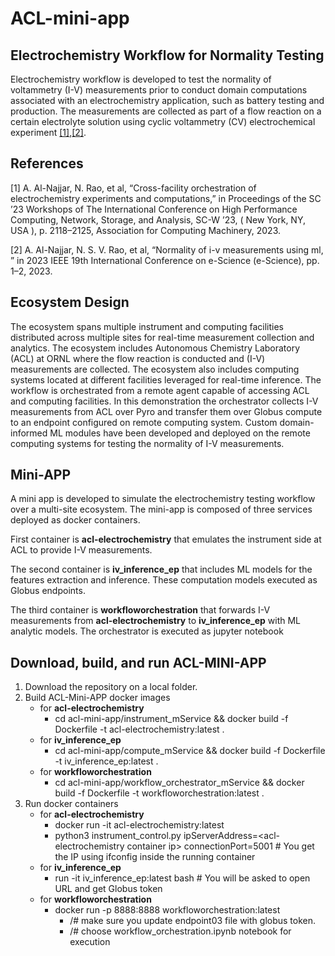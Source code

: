 # ACL-mini-app

## Electrochemistry Workflow for Normality Testing 
Electrochemistry workflow is developed to test the normality of voltammetry (I-V)
measurements prior to conduct domain computations associated with an electrochemistry
application, such as battery testing and production.
The measurements are collected as part of a flow reaction on a certain electrolyte
solution using cyclic voltammetry (CV) electrochemical experiment [[1]](#1),[[2]](#2).

## References
<a id="1">[1]</a> 
A. Al-Najjar, N. Rao, et al, “Cross-facility orchestration of electrochemistry
experiments and computations,” in Proceedings of the SC ’23 Workshops of The
International Conference on High Performance Computing, Network, Storage,
and Analysis, SC-W ’23, ( New York, NY, USA ), p. 2118–2125,
Association for Computing Machinery, 2023.

<a id="2">[2]</a>
A. Al-Najjar, N. S. V. Rao, et al, “Normality of i-v measurements using ml,
” in 2023 IEEE 19th International Conference on e-Science (e-Science),
pp. 1–2, 2023.



## Ecosystem Design
The ecosystem spans multiple instrument and computing facilities distributed across multiple sites for real-time measurement collection and analytics.
The ecosystem includes Autonomous Chemistry Laboratory (ACL) at ORNL
where the flow reaction is conducted and (I-V) measurements are collected.
The ecosystem also includes computing systems located at different facilities leveraged for real-time inference.
The workflow is orchestrated from a remote agent capable of accessing ACL and computing facilities. 
In this demonstration the orchestrator collects I-V measurements from ACL over Pyro 
and transfer them over Globus compute to an endpoint configured on remote computing system. 
Custom domain-informed ML modules have been developed and deployed on the remote computing
systems for testing the normality of I-V measurements.

## Mini-APP

 A mini app is developed to simulate the electrochemistry testing workflow over a multi-site ecosystem.
 The mini-app is composed of three services deployed as docker containers. 
 
First container is __acl-electrochemistry__ that emulates the instrument side at ACL 
 to provide I-V measurements.

The second container is __iv_inference_ep__ that includes ML models for the features extraction and inference. These computation models executed as Globus endpoints. 

The third container is __workfloworchestration__ that forwards I-V measurements from __acl-electrochemistry__ to __iv_inference_ep__ with ML analytic models. The orchestrator is executed as jupyter notebook


## Download, build, and run ACL-MINI-APP

1. Download the repository on a local folder.
2. Build ACL-Mini-APP docker images
   - for __acl-electrochemistry__
     - cd acl-mini-app/instrument_mService && docker build -f Dockerfile -t acl-electrochemistry:latest .
   - for __iv_inference_ep__
     - cd acl-mini-app/compute_mService && docker build -f Dockerfile -t iv_inference_ep:latest .
   - for __workfloworchestration__
     - cd acl-mini-app/workflow_orchestrator_mService && docker build -f Dockerfile -t workfloworchestration:latest .
3. Run docker containers
    - for __acl-electrochemistry__
      - docker run -it acl-electrochemistry:latest
      - python3 instrument_control.py ipServerAddress=\<acl-electrochemistry container ip\> connectionPort=5001 # You get the IP using ifconfig inside the running container
    - for __iv_inference_ep__
      - run -it iv_inference_ep:latest bash  # You will be asked to open URL and get Globus token
    - for __workfloworchestration__
      - docker run -p 8888:8888 workfloworchestration:latest 
        - /# make sure you update endpoint03 file with globus token.
        - /# choose workflow_orchestration.ipynb notebook for execution 


